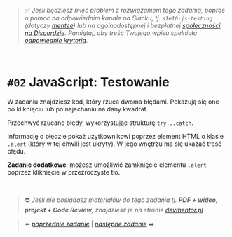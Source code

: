 > :white_check_mark: *Jeśli będziesz mieć problem z rozwiązaniem tego zadania, poproś o pomoc na odpowiednim kanale na Slacku, tj. `s1e10-js-testing` (dotyczy [mentee](https://devmentor.pl/mentoring-javascript/)) lub na ogólnodostępnej i bezpłatnej [społeczności na Discordzie](https://devmentor.pl/discord). Pamiętaj, aby treść Twojego wpisu spełniała [odpowiednie kryteria](https://devmentor.pl/jak-prosic-o-pomoc/).*

&nbsp;

# `#02` JavaScript: Testowanie


W zadaniu znajdziesz kod, który rzuca dwoma błędami. Pokazują się one po kliknięciu lub po najechaniu na dany kwadrat.

Przechwyć rzucane błędy, wykorzystując strukturę `try...catch`. 

Informację o błędzie pokaż użytkownikowi poprzez element HTML o klasie `.alert` (który w tej chwili jest ukryty). W jego wnętrzu ma się ukazać treść błędu.

**Zadanie dodatkowe**: możesz umożliwić zamknięcie elementu `.alert` poprzez kliknięcie w przeźroczyste tło.


&nbsp;
> :no_entry: *Jeśli nie posiadasz materiałów do tego zadania tj. **PDF + wideo, projekt + Code Review**, znajdziesz je na stronie [devmentor.pl](https://devmentor.pl/workshop-js-testing/)*

> :arrow_left: [*poprzednie zadanie*](./../01) | [*następne zadanie*](./../03) :arrow_right:
